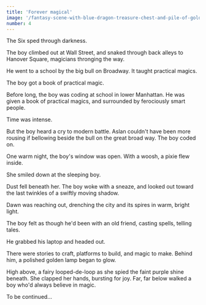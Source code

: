 ```yaml
---
title: 'Forever magical'
image: '/fantasy-scene-with-blue-dragon-treasure-chest-and-pile-of-golden-coins-d-illustration-707801968.jpg'
number: 4
---
```


The Six sped through darkness.

The boy climbed out at Wall Street, and snaked through back alleys to Hanover Square, magicians thronging the way.

He went to a school by the big bull on Broadway. It taught practical magics. 


The boy got a book of practical magic.

Before long, the boy was coding at school in lower Manhattan. He was given a book of practical magics, and surrounded by ferociously smart people.

Time was intense. 

But the boy heard a cry to modern battle. Aslan couldn't have been more rousing if bellowing beside the bull on the great broad way. The boy coded on.




One warm night, the boy's window was open. With a woosh, a pixie flew inside.

She smiled down at the sleeping boy. 

Dust fell beneath her. The boy woke with a sneaze, and looked out toward the last twinkles of a swiftly moving shadow. 

Dawn was reaching out, drenching the city and its spires in warm, bright light. 

The boy felt as though he'd been with an old friend, casting spells, telling tales. 

He grabbed his laptop and headed out. 

There were stories to craft, platforms to build, and magic to make. Behind him, a polished golden lamp began to glow. 

High above, a fairy looped-de-loop as she spied the faint purple shine beneath. She clapped her hands, bursting for joy. Far, far below walked a boy who'd always believe in magic. 

To be continued...